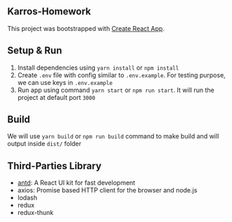 
## Karros-Homework
This project was bootstrapped with [Create React App](https://github.com/facebookincubator/create-react-app).

## Setup & Run
1. Install dependencies using `yarn install` or `npm install`
2. Create `.env` file with config similar to `.env.example`. For testing purpose, we can use keys in `.env.example`
3. Run app using command `yarn start` or `npm run start`. It will run the project at default port `3000`

## Build
We will use `yarn build` or `npm run build` command to make build and will output inside `dist/` folder

## Third-Parties Library
- [antd](https://ant.design/): A React UI kit for fast development
- axios: Promise based HTTP client for the browser and node.js
- lodash
- redux
- redux-thunk

